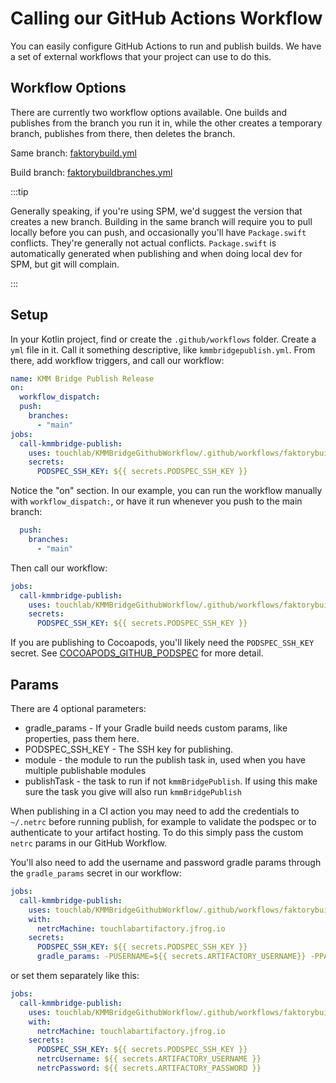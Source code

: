 # Calling our GitHub Actions Workflow

You can easily configure GitHub Actions to run and publish builds. We have a set of external workflows that your project
can use to do this.

## Workflow Options

There are currently two workflow options available. One builds and publishes from the branch you run it in, while the other creates a temporary branch, publishes from there, then deletes the branch.

Same branch: [faktorybuild.yml](https://github.com/touchlab/KMMBridgeGithubWorkflow/blob/main/.github/workflows/faktorybuild.yml)

Build branch: [faktorybuildbranches.yml](https://github.com/touchlab/KMMBridgeGithubWorkflow/blob/main/.github/workflows/faktorybuildbranches.yml)

:::tip

Generally speaking, if you're using SPM, we'd suggest the version that creates a new branch. Building in the same branch will require you to pull locally before you can push, and occasionally you'll have `Package.swift` conflicts. They're generally not actual conflicts. `Package.swift` is automatically generated when publishing and when doing local dev for SPM, but git will complain.

:::

## Setup

In your Kotlin project, find or create the `.github/workflows` folder. Create a `yml` file in it. Call it something descriptive, like `kmmbridgepublish.yml`. From there, add workflow triggers, and call our workflow:

```yaml
name: KMM Bridge Publish Release
on:
  workflow_dispatch:
  push:
    branches:
      - "main"
jobs:
  call-kmmbridge-publish:
    uses: touchlab/KMMBridgeGithubWorkflow/.github/workflows/faktorybuildbranches.yml@{{WORKFLOW_VERSION_NAME}}
    secrets:
      PODSPEC_SSH_KEY: ${{ secrets.PODSPEC_SSH_KEY }}
```

Notice the "on" section. In our example, you can run the workflow manually with `workflow_dispatch:`, or have it run whenever you push to the main branch:

```yaml
  push:
    branches:
      - "main"
```

Then call our workflow:

```yaml
jobs:
  call-kmmbridge-publish:
    uses: touchlab/KMMBridgeGithubWorkflow/.github/workflows/faktorybuildbranches.yml@{{WORKFLOW_VERSION_NAME}}
    secrets:
      PODSPEC_SSH_KEY: ${{ secrets.PODSPEC_SSH_KEY }}
```

If you are publishing to Cocoapods, you'll likely need the `PODSPEC_SSH_KEY` secret. See [COCOAPODS_GITHUB_PODSPEC](../cocoapods/COCOAPODS_GITHUB_PODSPEC) for more detail.

## Params

There are 4 optional parameters:

* gradle_params - If your Gradle build needs custom params, like properties, pass them here.
* PODSPEC_SSH_KEY - The SSH key for publishing.
* module - the module to run the publish task in, used when you have multiple publishable modules
* publishTask - the task to run if not `kmmBridgePublish`. If using this make sure the task you give will also run `kmmBridgePublish`

When publishing in a CI action you may need to add the credentials to `~/.netrc` before running publish, for example to validate the podspec or to authenticate to your artifact hosting. To do this simply pass the custom `netrc` params in our GitHub Workflow.

You'll also need to add the username and password gradle params through the `gradle_params` secret in our workflow:

```yaml
jobs:
  call-kmmbridge-publish:
    uses: touchlab/KMMBridgeGithubWorkflow/.github/workflows/faktorybuildbranches.yml@{{WORKFLOW_VERSION_NAME}}
    with: 
      netrcMachine: touchlabartifactory.jfrog.io
    secrets:
      PODSPEC_SSH_KEY: ${{ secrets.PODSPEC_SSH_KEY }}
      gradle_params: -PUSERNAME=${{ secrets.ARTIFACTORY_USERNAME}} -PPASSWORD=${{ secrets.ARTIFACTORY_PASSWORD }}
```

or set them separately like this:

```yaml
jobs:
  call-kmmbridge-publish:
    uses: touchlab/KMMBridgeGithubWorkflow/.github/workflows/faktorybuildbranches.yml@{{WORKFLOW_VERSION_NAME}}
    with: 
      netrcMachine: touchlabartifactory.jfrog.io
    secrets:
      PODSPEC_SSH_KEY: ${{ secrets.PODSPEC_SSH_KEY }}
      netrcUsername: ${{ secrets.ARTIFACTORY_USERNAME }} 
      netrcPassword: ${{ secrets.ARTIFACTORY_PASSWORD }} 
```
